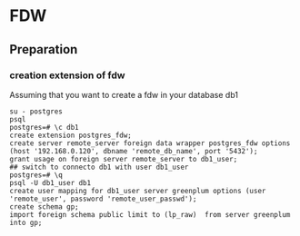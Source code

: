    
# FDW
## Preparation
### creation extension of fdw
Assuming that you want to create a fdw in your database db1


    su - postgres
    psql
    postgres=# \c db1
    create extension postgres_fdw;
    create server remote_server foreign data wrapper postgres_fdw options (host '192.168.0.120', dbname 'remote_db_name', port '5432');
    grant usage on foreign server remote_server to db1_user;
    ## switch to connecto db1 with user db1_user
    postgres=# \q
    psql -U db1_user db1
    create user mapping for db1_user server greenplum options (user 'remote_user', password 'remote_user_passwd');
    create schema gp;
    import foreign schema public limit to (lp_raw)  from server greenplum into gp;
    

